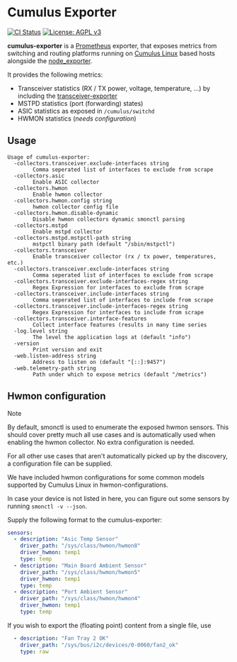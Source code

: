 # Cumulus Exporter
[![CI Status](https://gitlab.com/wobcom/cumulus-exporter/badges/master/pipeline.svg)](https://gitlab.com/wobcom/cumulus-exporter/pipelines) [![License: AGPL v3](https://img.shields.io/badge/License-AGPL%20v3-blue.svg)](https://www.gnu.org/licenses/agpl-3.0)

**cumulus-exporter** is a [Prometheus](https://github.com/prometheus/prometheus) exporter, that exposes metrics from switching and routing platforms running on [Cumulus Linux](https://cumulusnetworks.com/products/cumulus-linux/) based hosts alongside the [node_exporter](https://github.com/prometheus/node_exporter).

It provides the following metrics:
* Transceiver statistics (RX / TX power, voltage, temperature, ...) by including the [transceiver-exporter](https://github.com/wobcom/transceiver-exporter)
* MSTPD statistics (port (forwarding) states)
* ASIC statistics as exposed in `/cumulus/switchd`
* HWMON statistics (*needs configuration*)

## Usage
```
Usage of cumulus-exporter:
  -collectors.transceiver.exclude-interfaces string
    	Comma seperated list of interfaces to exclude from scrape
  -collectors.asic
    	Enable ASIC collector
  -collectors.hwmon
    	Enable hwmon collector
  -collectors.hwmon.config string
    	hwmon collector config file
  -collectors.hwmon.disable-dynamic
    	Disable hwmon collectors dynamic smonctl parsing
  -collectors.mstpd
    	Enable mstpd collector
  -collectors.mstpd.mstpctl-path string
    	mstpctl binary path (default "/sbin/mstpctl")
  -collectors.transceiver
    	Enable transceiver collector (rx / tx power, temperatures, etc.)
  -collectors.transceiver.exclude-interfaces string
    	Comma seperated list of interfaces to exclude from scrape
  -collectors.transceiver.exclude-interfaces-regex string
    	Regex Expression for interfaces to exclude from scrape
  -collectors.transceiver.include-interfaces string
    	Comma seperated list of interfaces to include from scrape
  -collectors.transceiver.include-interfaces-regex string
    	Regex Expression for interfaces to include from scrape
  -collectors.transceiver.interface-features
    	Collect interface features (results in many time series
  -log.level string
    	The level the application logs at (default "info")
  -version
    	Print version and exit
  -web.listen-address string
    	Address to listen on (default "[::]:9457")
  -web.telemetry-path string
    	Path under which to expose metrics (default "/metrics")
```

## Hwmon configuration
> [!NOTE]
> By default, smonctl is used to enumerate the exposed hwmon sensors. This should cover pretty much all use cases and is automatically used when enabling the hwmon collector. No extra configuration is needed.

For all other use cases that aren't automatically picked up by the discovery, a configuration file can be supplied.

We have included hwmon configurations for some common models supported by Cumulus Linux in hwmon-configurations.

In case your device is not listed in here, you can figure out some sensors by running `smonctl -v --json`.

Supply the following format to the cumulus-exporter:
```yaml
sensors:
  - description: "Asic Temp Sensor"
    driver_path: "/sys/class/hwmon/hwmon8"
    driver_hwmon: temp1
    type: temp
  - description: "Main Board Ambient Sensor"
    driver_path: "/sys/class/hwmon/hwmon5"
    driver_hwmon: temp1
    type: temp
  - description: "Port Ambient Sensor"
    driver_path: "/sys/class/hwmon/hwmon4"
    driver_hwmon: temp1
    type: temp
```

If you wish to export the (floating point) content from a single file, use
```yaml
  - description: "Fan Tray 2 OK"
    driver_path: "/sys/bus/i2c/devices/0-0060/fan2_ok"
    type: raw
```
